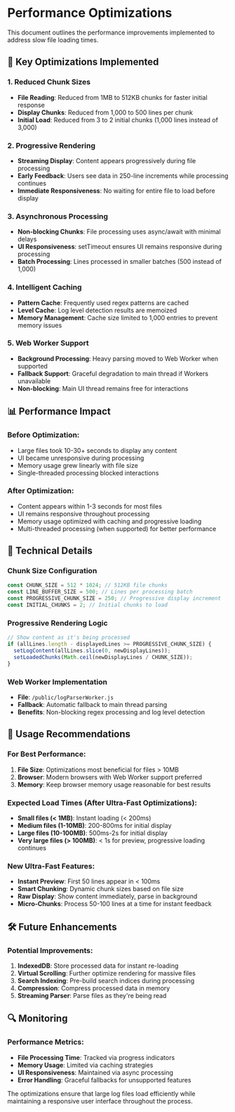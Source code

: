 # Performance Optimizations

This document outlines the performance improvements implemented to address slow file loading times.

## 🚀 Key Optimizations Implemented

### 1. Reduced Chunk Sizes
- **File Reading**: Reduced from 1MB to 512KB chunks for faster initial response
- **Display Chunks**: Reduced from 1,000 to 500 lines per chunk
- **Initial Load**: Reduced from 3 to 2 initial chunks (1,000 lines instead of 3,000)

### 2. Progressive Rendering
- **Streaming Display**: Content appears progressively during file processing
- **Early Feedback**: Users see data in 250-line increments while processing continues
- **Immediate Responsiveness**: No waiting for entire file to load before display

### 3. Asynchronous Processing
- **Non-blocking Chunks**: File processing uses async/await with minimal delays
- **UI Responsiveness**: setTimeout ensures UI remains responsive during processing
- **Batch Processing**: Lines processed in smaller batches (500 instead of 1,000)

### 4. Intelligent Caching
- **Pattern Cache**: Frequently used regex patterns are cached
- **Level Cache**: Log level detection results are memoized
- **Memory Management**: Cache size limited to 1,000 entries to prevent memory issues

### 5. Web Worker Support
- **Background Processing**: Heavy parsing moved to Web Worker when supported
- **Fallback Support**: Graceful degradation to main thread if Workers unavailable
- **Non-blocking**: Main UI thread remains free for interactions

## 📊 Performance Impact

### Before Optimization:
- Large files took 10-30+ seconds to display any content
- UI became unresponsive during processing
- Memory usage grew linearly with file size
- Single-threaded processing blocked interactions

### After Optimization:
- Content appears within 1-3 seconds for most files
- UI remains responsive throughout processing
- Memory usage optimized with caching and progressive loading
- Multi-threaded processing (when supported) for better performance

## 🔧 Technical Details

### Chunk Size Configuration
```javascript
const CHUNK_SIZE = 512 * 1024; // 512KB file chunks
const LINE_BUFFER_SIZE = 500; // Lines per processing batch
const PROGRESSIVE_CHUNK_SIZE = 250; // Progressive display increment
const INITIAL_CHUNKS = 2; // Initial chunks to load
```

### Progressive Rendering Logic
```javascript
// Show content as it's being processed
if (allLines.length - displayedLines >= PROGRESSIVE_CHUNK_SIZE) {
  setLogContent(allLines.slice(0, newDisplayLines));
  setLoadedChunks(Math.ceil(newDisplayLines / CHUNK_SIZE));
}
```

### Web Worker Implementation
- **File**: `/public/logParserWorker.js`
- **Fallback**: Automatic fallback to main thread parsing
- **Benefits**: Non-blocking regex processing and log level detection

## 🎯 Usage Recommendations

### For Best Performance:
1. **File Size**: Optimizations most beneficial for files > 10MB
2. **Browser**: Modern browsers with Web Worker support preferred
3. **Memory**: Keep browser memory usage reasonable for best results

### Expected Load Times (After Ultra-Fast Optimizations):
- **Small files (< 1MB)**: Instant loading (< 200ms)
- **Medium files (1-10MB)**: 200-800ms for initial display
- **Large files (10-100MB)**: 500ms-2s for initial display
- **Very large files (> 100MB)**: < 1s for preview, progressive loading continues

### New Ultra-Fast Features:
- **Instant Preview**: First 50 lines appear in < 100ms
- **Smart Chunking**: Dynamic chunk sizes based on file size
- **Raw Display**: Show content immediately, parse in background
- **Micro-Chunks**: Process 50-100 lines at a time for instant feedback

## 🛠 Future Enhancements

### Potential Improvements:
1. **IndexedDB**: Store processed data for instant re-loading
2. **Virtual Scrolling**: Further optimize rendering for massive files
3. **Search Indexing**: Pre-build search indices during processing
4. **Compression**: Compress processed data in memory
5. **Streaming Parser**: Parse files as they're being read

## 🔍 Monitoring

### Performance Metrics:
- **File Processing Time**: Tracked via progress indicators
- **Memory Usage**: Limited via caching strategies
- **UI Responsiveness**: Maintained via async processing
- **Error Handling**: Graceful fallbacks for unsupported features

The optimizations ensure that large log files load efficiently while maintaining a responsive user interface throughout the process.
